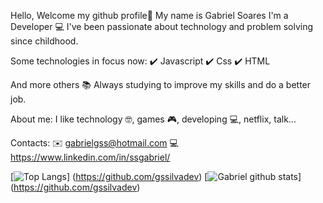 Hello, Welcome my github profile👋
My name is Gabriel Soares I'm a Developer 💻
I've been passionate about technology and problem solving since childhood.

Some technologies in focus now:
✔️ Javascript
✔️ Css
✔️ HTML

And more others
📚 Always studying to improve my skills and do a better job.

About me: I like technology 🤓, games 🎮, developing 💻, netflix, talk...

Contacts:
✉️ gabrielgss@hotmail.com
💻 https://www.linkedin.com/in/ssgabriel/


<p align="center">
  
[![Top Langs](https://github-readme-stats.vercel.app/api/top-langs/?username=gssilvadev&layout=compact&&langs_count=6)]
 (https://github.com/gssilvadev)
[![Gabriel github stats](https://github-readme-stats.vercel.app/api?username=gssilvadev&show_icons=true&theme=default&include_all_commits=true&count_private=true&border=none&hide=prs)]
  (https://github.com/gssilvadev)

</p>
